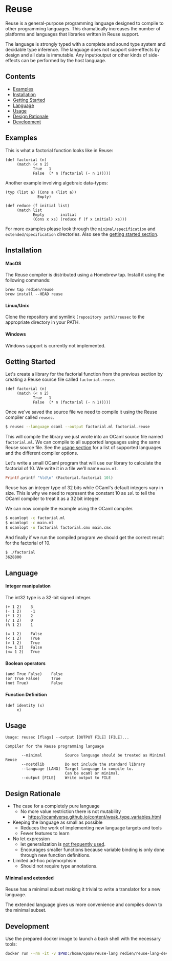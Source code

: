# Reuse

Reuse is a general-purpose programming language designed to compile to other programming languages. This dramatically increases the number of platforms and languages that libraries written in Reuse support.

The language is strongly typed with a complete and sound type system and decidable type inference.
The language does not support side-effects by design and all data is immutable. Any input/output or other kinds of side-effects can be performed by the host language.

## Contents

- [Examples](#Examples)
- [Installation](#Installation)
- [Getting Started](#Getting-Started)
- [Language](#Language)
- [Usage](#Usage)
- [Design Rationale](#Design-Rationale)
- [Development](#Development)

## Examples

This is what a factorial function looks like in Reuse:

```
(def factorial (n)
     (match (< n 2)
            True   1
            False  (* n (factorial (- n 1)))))
```

Another example involving algebraic data-types:

```
(typ (list a) (Cons a (list a))
              Empty)

(def reduce (f initial list)
     (match list
            Empty       initial
            (Cons x xs) (reduce f (f x initial) xs)))
```

For more examples please look through the `minimal/specification` and `extended/specification` directories. Also see the [getting started section](#Getting-Started).

## Installation

#### MacOS

The Reuse compiler is distributed using a Homebrew tap. Install it using the following commands:

```
brew tap redien/reuse
brew install --HEAD reuse
```

#### Linux/Unix

Clone the repository and symlink `[repository path]/reusec` to the appropriate directory in your PATH.

#### Windows

Windows support is currently not implemented.

## Getting Started

Let's create a library for the factorial function from the previous section by creating a Reuse source file called `factorial.reuse`.

```
(def factorial (n)
     (match (< n 2)
            True   1
            False  (* n (factorial (- n 1)))))
```

Once we've saved the source file we need to compile it using the Reuse compiler called `reusec`.

```sh
$ reusec --language ocaml --output factorial.ml factorial.reuse
```

This will compile the library we just wrote into an OCaml source file named `factorial.ml`. We can compile to all supported languages using the same Reuse source file. See the [usage section](#Usage) for a list of supported languages and the different compiler options.

Let's write a small OCaml program that will use our library to calculate the factorial of 10. We write it in a file we'll name `main.ml`.

```ocaml
Printf.printf "%ld\n" (Factorial.factorial 10l)
```

Reuse has an integer type of 32 bits while OCaml's default integers vary in size. This is why we need to represent the constant 10 as `10l` to tell the OCaml compiler to treat it as a 32 bit integer.

We can now compile the example using the OCaml compiler.

```sh
$ ocamlopt -c factorial.ml
$ ocamlopt -c main.ml
$ ocamlopt -o factorial factorial.cmx main.cmx
```

And finally if we run the compiled program we should get the correct result for the factorial of 10.

```sh
$ ./factorial
3628800
```

## Language

#### Integer manipulation

The int32 type is a 32-bit signed integer.

```
(+ 1 2)    3
(- 1 2)    -1
(* 1 2)    2
(/ 1 2)    0
(% 1 2)    1

(= 1 2)    False
(< 1 2)    True
(> 1 2)    True
(>= 1 2)   False
(<= 1 2)   True
```

#### Boolean operators

```
(and True False)    False
(or True False)     True
(not True)          False
```

#### Function Definition

```
(def identity (x)
     x)
```

## Usage

```
Usage: reusec [flags] --output [OUTPUT FILE] [FILE]...

Compiler for the Reuse programming language

       --minimal          Source language should be treated as Minimal Reuse
       --nostdlib         Do not include the standard library
       --language [LANG]  Target language to compile to.
                          Can be ocaml or minimal.
       --output [FILE]    Write output to FILE
```

## Design Rationale

- The case for a completely pure language
  - No more value restriction there is not mutability
    - https://ocamlverse.github.io/content/weak_type_variables.html
- Keeping the language as small as possible
  - Reduces the work of implementing new language targets and tools
  - Fewer features to learn
- No let expression
  - let generalization is [not frequently used](https://www.microsoft.com/en-us/research/wp-content/uploads/2016/02/tldi10-vytiniotis.pdf).
  - Encourages smaller functions because variable binding is only done through new function definitions.
- Limited ad-hoc polymorphism
  - Should not require type annotations.

#### Minimal and extended

Reuse has a minimal subset making it trivial to write a translator for a new language.

The extended language gives us more convenience and compiles down to the minimal subset.

## Development

Use the prepared docker image to launch a bash shell with the necessary tools:

```sh
docker run --rm -it -v $PWD:/home/opam/reuse-lang redien/reuse-lang-dev-env
```
